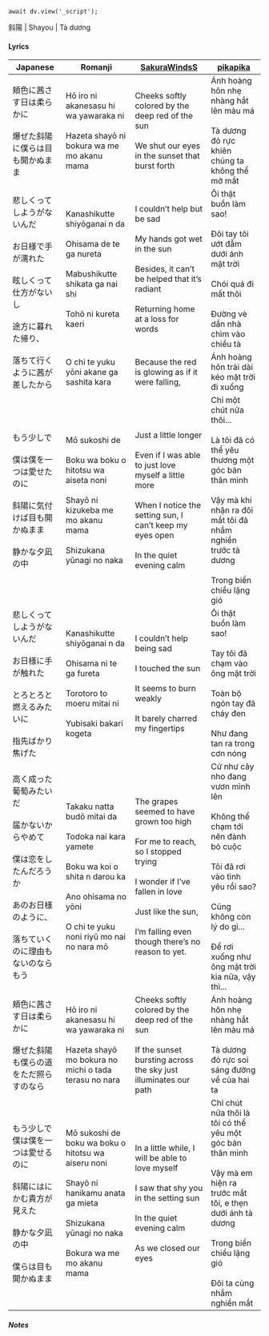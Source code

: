 ```dataviewjs
await dv.view('_script');
```
斜陽 | Shayou | Tà dương
#### Lyrics

| Japanese                                                                                   | Romanji                                                                                                                                                                    | [SakuraWindsS](https://docs.google.com/document/d/11wYXpddU4RgqG3VMCclJVFiLiScBnnV5sQNWxHh8qQM/)                                                                                                               | [pikapika](https://www.youtube.com/watch?v=hX5gCv9sWOw)                                                                                                                                                         |
| ------------------------------------------------------------------------------------------ | -------------------------------------------------------------------------------------------------------------------------------------------------------------------------- | -------------------------------------------------------------------------------------------------------------------------------------------------------------------------------------------------------------- | --------------------------------------------------------------------------------------------------------------------------------------------------------------------------------------------------------------- |
| 頬色に茜さす日は柔らかに<br><br>爆ぜた斜陽に僕らは目も開かぬまま                                                       | Hō iro ni akanesasu hi wa yawaraka ni<br><br>Hazeta shayō ni bokura wa me mo akanu mama                                                                                    | Cheeks softly colored by the deep red of the sun<br><br>We shut our eyes in the sunset that burst forth                                                                                                        | Ánh hoàng hôn nhẹ nhàng hắt lên màu má<br><br>Tà dương đỏ rực khiên chúng ta không thể mở mắt                                                                                                                   |
| 悲しくってしようがないんだ<br><br>お日様で手が濡れた<br><br>眩しくって仕方がないし<br><br>途方に暮れた帰り、                         | Kanashikutte shiyōganai n da<br><br>Ohisama de te ga nureta<br><br>Mabushikutte shikata ga nai shi<br><br>Tohō ni kureta kaeri                                             | I couldn’t help but be sad<br><br>My hands got wet in the sun<br><br>Besides, it can’t be helped that it’s radiant<br><br>Returning home at a loss for words                                                   | Ôi thật buồn làm sao!<br><br>Đôi tay tôi ướt đẫm dưới ánh mặt trời<br><br>Chói quá đi mất thôi<br><br>Đường vè dần nhà chìm vào chiều tà                                                                        |
| 落ちて行くように茜が差したから                                                                            | O chi te yuku yōni akane ga sashita kara                                                                                                                                   | Because the red is glowing as if it were falling,                                                                                                                                                              | Ánh hoàng hôn trải dài kéo mặt trời đi xuống                                                                                                                                                                    |
| もう少しで<br><br>僕は僕を一つは愛せたのに<br><br>斜陽に気付けば目も開かぬまま<br><br>静かな夕凪の中                             | Mō sukoshi de<br><br>Boku wa boku o hitotsu wa aiseta noni<br><br>Shayō ni kizukeba me mo akanu mama<br><br>Shizukana yūnagi no naka                                       | Just a little longer<br><br>Even if I was able to just love myself a little more<br><br>When I notice the setting sun, I can’t keep my eyes open<br><br>In the quiet evening calm                              | Chỉ một chút nữa thôi...<br><br>Là tôi đã có thể yêu thương một góc bản thân mình<br><br>Vậy mà khi nhận ra đôi mắt tôi đã nhắm nghiền trước tà dương<br><br>Trong biển chiều lặng gió                          |
| 悲しくってしようがないんだ<br><br>お日様に手が触れた<br><br>とろとろと燃えるみたいに<br><br>指先ばかり焦げた                         | Kanashikutte shiyōganai n da<br><br>Ohisama ni te ga fureta<br><br>Torotoro to moeru mitai ni<br><br>Yubisaki bakari kogeta                                                | I couldn’t help being sad<br><br>I touched the sun<br><br>It seems to burn weakly<br><br>It barely charred my fingertips                                                                                       | Ôi thật buồn làm sao!<br><br>Tay tôi đã chạm vào ông mặt trời<br><br>Toàn bộ ngón tay đã cháy đen<br><br>Như đang tan ra trong cơn nóng                                                                         |
| 高く成った葡萄みたいだ<br><br>届かないからやめて<br><br>僕は恋をしたんだろうか<br><br>あのお日様のように、<br><br>落ちていくのに理由もないのならもう | Takaku natta budō mitai da<br><br>Todoka nai kara yamete<br><br>Boku wa koi o shita n darou ka<br><br>Ano ohisama no yōni<br><br>O chi te yuku noni riyū mo nai no nara mō | The grapes seemed to have grown too high<br><br>For me to reach, so I stopped trying<br><br>I wonder if I’ve fallen in love<br><br>Just like the sun,<br><br>I’m falling even though there’s no reason to yet. | Cứ như cây nho đang vươn mình lên<br><br>Không thể chạm tới nên đành bỏ cuộc<br><br>Tôi đã rơi vào tình yêu rồi sao?<br><br>Cũng không còn lý do gì...<br><br>Để rơi xuống như ông mặt trời kia nữa, vậy thì... |
| 頬色に茜さす日は柔らかに<br><br>爆ぜた斜陽も僕らの道をただ照らすのなら                                                    | Hō iro ni akanesasu hi wa yawaraka ni<br><br>Hazeta shayō mo bokura no michi o tada terasu no nara                                                                         | Cheeks softly colored by the deep red of the sun<br><br>If the sunset bursting across the sky just illuminates our path                                                                                        | Ánh hoàng hôn nhẹ nhàng hắt lên màu má<br><br>Tà dương đỏ rực soi sáng đường về của hai ta                                                                                                                      |
| もう少しで僕は僕を一つは愛せるのに<br><br>斜陽にはにかむ貴方が見えた<br><br>静かな夕凪の中<br><br>僕らは目も開かぬまま                    | Mō sukoshi de boku wa boku o hitotsu wa aiseru noni<br><br>Shayō ni hanikamu anata ga mieta<br><br>Shizukana yūnagi no naka<br><br>Bokura wa me mo akanu mama              | In a little while, I will be able to love myself<br><br>I saw that shy you in the setting sun<br><br>In the quiet evening calm<br><br>As we closed our eyes                                                    | Chỉ chút nữa thôi là tôi có thể yêu một góc bản thân mình<br><br>Vậy mà em hiện ra trước mắt tôi, e thẹn dưới ánh tà dương<br><br>Trong biển chiều lặng gió<br><br>Đôi ta cùng nhắm nghiền mắt                  |
##### Notes
>